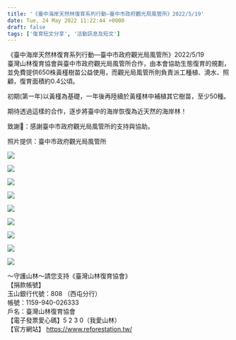 ```yaml
---
title: '《臺中海岸天然林復育系列行動—臺中市政府觀光局風管所》2022/5/19'
date: Tue, 24 May 2022 11:22:44 +0000
draft: false
tags: ['復育短文分享', '活動訊息及短文']
---
```


《臺中海岸天然林復育系列行動—臺中市政府觀光局風管所》2022/5/19  
臺灣山林復育協會與臺中市政府觀光局風管所合作，由本會協助生態復育的規劃，並免費提供650株黃槿樹苗公益使用，而觀光局風管所則負責派工種植、澆水、照顧，復育面積約0.4公頃。

初期(第一年)以黃槿為基礎，一年後再陸續於黃槿林中補植其它樹苗，至少50種。

期待透過這樣的合作，逐步將臺中的海岸恢復為近天然的海岸林！

致謝🙏：感謝臺中市政府觀光局風管所的支持與協助。

照片提供：臺中市政府觀光局風管所

![](https://www.reforestation.tw/wp-content/uploads/2022/05/A094CD93-834D-474B-89A2-BC53F5B21FB0.jpeg)

![](https://www.reforestation.tw/wp-content/uploads/2022/05/9949FF0D-92FF-44B4-B4EC-81B9C39B59BA.jpeg)

![](https://www.reforestation.tw/wp-content/uploads/2022/05/C25875F8-04FD-4290-842D-10005C5CA71C.jpeg)

![](https://www.reforestation.tw/wp-content/uploads/2022/05/BF86DFB2-0235-4DFA-950F-A346E55E2C60.jpeg)

![](https://www.reforestation.tw/wp-content/uploads/2022/05/87183166-4CE1-41EB-BA95-046881B0A22C.jpeg)

![](https://www.reforestation.tw/wp-content/uploads/2022/05/8750F4AB-3A2A-4441-A46D-F15E65BB87E4.jpeg)

![](https://www.reforestation.tw/wp-content/uploads/2022/05/C8FF05F3-E388-4D96-8F80-C4267D6D8628.jpeg)

![](https://www.reforestation.tw/wp-content/uploads/2022/05/02B702B0-B788-4B25-8DF8-824A024B10E8.jpeg)

![](https://www.reforestation.tw/wp-content/uploads/2022/05/200CD803-8CE0-45BD-BC79-32745D6777FA.jpeg)

～守護山林～請您支持《臺灣山林復育協會》  
【捐款帳號】  
玉山銀行代號：808 （西屯分行）  
帳號：1159-940-026333  
戶名：臺灣山林復育協會  
【電子發票愛心碼】5 2 3 0（我愛山林）  
【官方網站】 https://www.reforestation.tw/